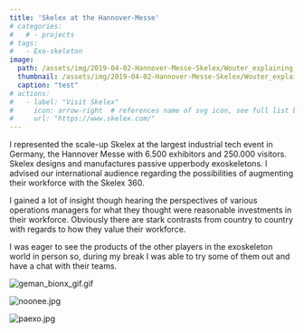 ```yaml
---
title: 'Skelex at the Hannover-Messe'
# categories:
#   # - projects
# tags:
#   - Exo-skeleton
image: 
  path: /assets/img/2019-04-02-Hannover-Messe-Skelex/Wouter_explaining_Skelex_360.jpg
  thumbnail: /assets/img/2019-04-02-Hannover-Messe-Skelex/Wouter_explaining_Skelex_360.jpg
  caption: "test"
# actions:
#   - label: "Visit Skelex"
#     icon: arrow-right  # references name of svg icon, see full list below
#     url: "https://www.skelex.com/"
---
```


I represented the scale-up Skelex at the largest industrial tech event in Germany, the Hannover Messe with 6.500 exhibitors and 250.000 visitors. Skelex designs and manufactures passive upperbody exoskeletons. I advised our international audience regarding the possibilities of augmenting their workforce with the Skelex 360.


<!-- ![0.jpg](/assets/images/2019-04-02-Hannover-Messe-Skelex/0.jpg) -->

I gained a lot of insight though hearing the perspectives of various operations managers for what they thought were reasonable investments in their workforce. 
Obviously there are stark contrasts from country to country with regards to how they value their workforce.

I was eager to see the products of the other players in the exoskeleton world in person so, during my break I was able to try some of them out and have a chat with their teams.

![geman_bionx_gif.gif](/assets/images/2019-04-02-Hannover-Messe-Skelex/geman_bionx_gif.gif)
<!-- 
![german_bionx.jpg](/assets/images/2019-04-02-Hannover-Messe-Skelex/german_bionx.jpg) -->

![noonee.jpg](/assets/images/2019-04-02-Hannover-Messe-Skelex/noonee-min.jpg)

![paexo.jpg](/assets/images/2019-04-02-Hannover-Messe-Skelex/paexo.jpg)
